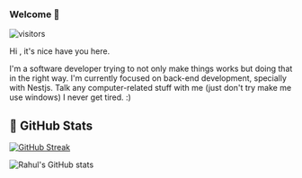 
### Welcome 👋
 ![visitors](https://visitor-badge.laobi.icu/badge?page_id=diegoreis42-badge)

Hi , it's nice have you here.

I'm a software developer trying to not only make things works
but doing that in the right way. I'm currently focused on back-end development, specially with Nestjs. Talk any computer-related stuff with me (just don't try make me use windows) I never get tired. :)

## 💪 GitHub Stats

[![GitHub Streak](http://github-readme-streak-stats.herokuapp.com?user=diegoreis42&theme=dark&hide_border=true&mode=weekly&hide_total_contributions=true)](https://git.io/streak-stats)

![Rahul's GitHub stats](https://github-readme-stats.vercel.app/api?username=diegoreis42&show_icons=true&theme=radical)
